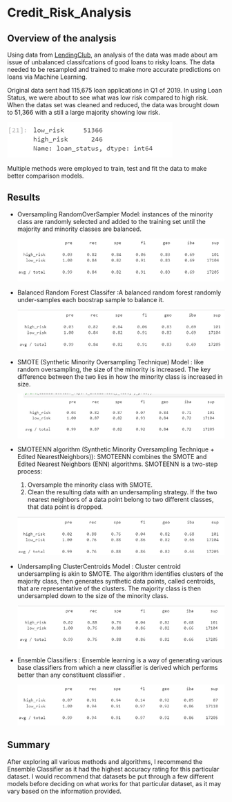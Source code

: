 # Credit_Risk_Analysis

## Overview of the analysis

Using data from [LendingClub](https://ir.lendingclub.com/home/default.aspx), an analysis of the data was made about am issue of unbalanced classifcations of good loans to risky loans.  The data needed to be resampled and trained to make more accurate predictions on loans via Machine Learning.

Original data sent had 115,675 loan applications in Q1 of 2019.  In using Loan Status, we were about to see what was low risk compared to high risk.  When the datas set was cleaned and reduced, the data was brought down to 51,366 with a still a large majority showing low risk.  

![Cleaned_risk.png](Images/Cleaned_risk.png)

Multiple methods were employed to train, test and fit the data to make better comparison models.


## Results

* Oversampling RandomOverSampler Model: instances of the minority class are randomly selected and added to the training set until the majority and minority classes are balanced. 

  ![Oversampling.png](Images/Oversampling.png)

* Balanced Random Forest Classifer :A balanced random forest randomly under-samples each boostrap sample to balance it.

  ![balancedros.png](Images/balancedros.png)

* SMOTE (Synthetic Minority Oversampling Technique) Model :  like random oversampling, the size of the minority is increased. The key difference between the two lies in how the minority class is increased in size.

  ![smote.png](Images/smote.png)

* SMOTEENN algorithm (Synthetic Minority Oversampling Technique + Edited NearestNeighbors)): SMOTEENN combines the SMOTE and Edited Nearest Neighbors (ENN) algorithms. SMOTEENN is a two-step process:

    1. Oversample the minority class with SMOTE.
    2. Clean the resulting data with an undersampling strategy. If the two nearest neighbors of a data point belong to two different classes, that data point is dropped.

  ![smoteen.png](Images/smoteen.png)

* Undersampling ClusterCentroids Model : Cluster centroid undersampling is akin to SMOTE. The algorithm identifies clusters of the majority class, then generates synthetic data points, called centroids, that are representative of the clusters. The majority class is then undersampled down to the size of the minority class.

  ![undersampling.png](Images/undersampling.png)

* Ensemble Classifiers : Ensemble learning is a way of generating various base classifiers from which a new classifier is derived which performs better than any constituent classifier .

  ![balancedensemble.png](Images/balancedensemble.png)

## Summary
After exploring all various methods and algorithms, I recommend the Ensemble Classifier as it had the highest accuracy rating for this particular dataset.  I would recommend that datasets be put through a few different models before deciding on what works for that particular dataset, as it may vary based on the information provided.